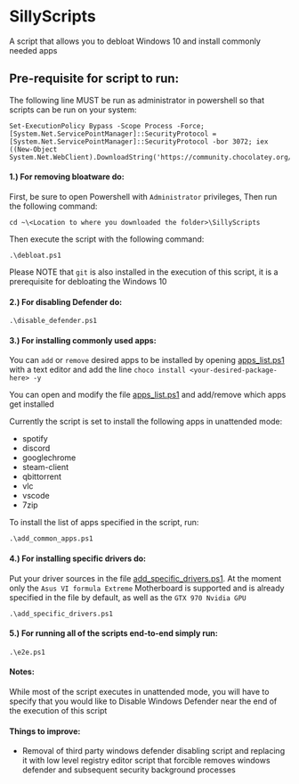 # SillyScripts
A script that allows you to debloat Windows 10 and install commonly needed apps

## Pre-requisite for script to run:

The following line MUST be run as administrator in powershell so that scripts can be run on your system:
```
Set-ExecutionPolicy Bypass -Scope Process -Force; [System.Net.ServicePointManager]::SecurityProtocol = [System.Net.ServicePointManager]::SecurityProtocol -bor 3072; iex ((New-Object System.Net.WebClient).DownloadString('https://community.chocolatey.org/install.ps1'))
```

#### 1.) For removing bloatware do:

First, be sure to open Powershell with `Administrator` privileges,
Then run the following command:
```
cd ~\<Location to where you downloaded the folder>\SillyScripts 
```
Then execute the script with the following command:
```
.\debloat.ps1
```
Please NOTE that `git` is also installed in the execution of this script, it is a prerequisite for debloating the Windows 10

#### 2.) For disabling Defender do:

```
.\disable_defender.ps1
```

#### 3.) For installing commonly used apps:

You can `add` or `remove` desired apps to be installed by opening [apps_list.ps1](apps_list.ps1) with a text editor
and add the line `choco install <your-desired-package-here> -y` 

You can open and modify the file [apps_list.ps1](apps_list.ps1) and add/remove which apps get installed

Currently the script is set to install the following apps in unattended mode:

* spotify 
* discord 
* googlechrome 
* steam-client 
* qbittorrent 
* vlc
* vscode 
* 7zip 

To install the list of apps specified in the script, run:

```
.\add_common_apps.ps1
```

#### 4.) For installing specific drivers do:

Put your driver sources in the file [add_specific_drivers.ps1](add_specific_drivers.ps1). At the moment only the `Asus VI formula Extreme` Motherboard is supported
and is already specified in the file by default, as well as the `GTX 970 Nvidia GPU`
```
.\add_specific_drivers.ps1
```



#### 5.) For running all of the scripts end-to-end simply run:
```
.\e2e.ps1
```

#### Notes:
 
While most of the script executes in unattended mode, you will have to specify that you would like to Disable Windows Defender near the end of the execution of this script

#### Things to improve:

* Removal of third party windows defender disabling script and replacing it with low level registry editor script that forcible removes windows defender and subsequent security background processes

